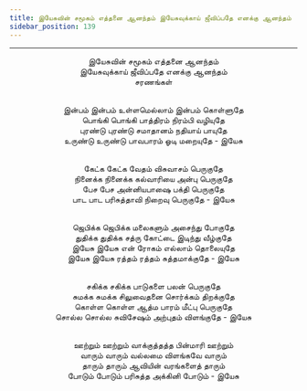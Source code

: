```yaml
---
title: இயேசுவின் சமூகம் எத்தனை ஆனந்தம் இயேசுவுக்காய் ஜீவிப்பதே எனக்கு ஆனந்தம்
sidebar_position: 139
---
```


---
<center>
இயேசுவின் சமூகம் எத்தனை ஆனந்தம்<br/>
இயேசுவுக்காய் ஜீவிப்பதே எனக்கு ஆனந்தம்<br/>
சரணங்கள்<br/><br/>

இன்பம் இன்பம் உள்ளமெல்லாம் இன்பம் கொள்ளுதே<br/>
பொங்கி பொங்கி பாத்திரம் நிரம்பி வழியுதே<br/>
புரண்டு புரண்டு சமாதானம் நதியாய் பாயுதே<br/>
உருண்டு உருண்டு பாவபாரம் ஓடி மறையுதே        - இயேசு<br/><br/>

கேட்க கேட்க வேதம் விசுவாசம் பெருகுதே<br/>
நினைக்க நினைக்க கல்வாரியை அன்பு பெருகுதே<br/>
பேச பேச அன்னியபாஷை பக்தி பெருகுதே<br/>
பாட பாட பரிசுத்தாவி நிறைவு பெருகுதே            - இயேசு<br/><br/>

ஜெபிக்க ஜெபிக்க மலைகளும் அசைந்து போகுதே<br/>
துதிக்க துதிக்க சத்ரு கோட்டை இடிந்து வீழ்குதே<br/>
இயேசு இயேசு என் ரோகம் எல்லாம் தொலையுதே<br/>
இயேசு இயேசு ரத்தம் ரத்தம் சுத்தமாக்குதே            - இயேசு<br/><br/>

சகிக்க சகிக்க பாடுகளை பலன் பெருகுதே<br/>
சுமக்க சுமக்க சிலுவைதனை சொர்க்கம் திறக்குதே<br/>
கொள்ள கொள்ள ஆத்ம பாரம் மீட்பு பெருகுதே<br/>
சொல்ல சொல்ல சுவிசேஷம் அற்புதம் விளங்குதே    - இயேசு<br/><br/>

ஊற்றும் ஊற்றும் வாக்குத்தத்த பின்மாரி ஊற்றும்<br/>
வாரும் வாரும் வல்லமை விளங்கவே வாரும்<br/>
தாரும் தாரும் ஆவியின் வரங்களைத் தாரும்<br/>
போடும் போடும் பரிசுத்த அக்கினி போடும்            - இயேசு
</center>